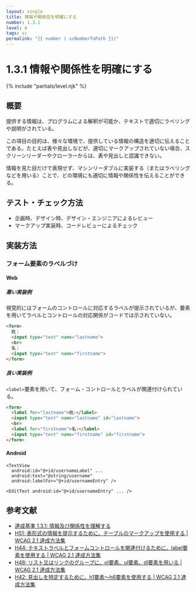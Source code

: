 ```yaml
---
layout: single
title: 情報や関係性を明確にする
number: 1.3.1
level: A
tags: sc
permalink: "{{ number | scNumberToPath }}/"
---
```


# 1.3.1 情報や関係性を明確にする

{% include "partials/level.njk" %}

## 概要

提供する情報は、プログラムによる解釈が可能か、テキストで適切にラベリングや説明がされている。

この項目の目的は、様々な環境で、提供している情報の構造を適切に伝えることである。たとえば表や見出しなどが、適切にマークアップされていない場合、スクリーンリーダーやクローラーからは、表や見出しと認識できない。

情報を見た目だけで表現せず、マシンリーダブルに実装する（またはラベリングなどを用いる）ことで、どの環境にも適切に情報や関係性を伝えることができる。

## テスト・チェック方法

- 企画時、デザイン時、デザイン・エンジニアによるレビュー
- マークアップ実装時、コードレビューによるチェック

## 実装方法

### フォーム要素のラベルづけ

#### Web

##### 悪い実装例

視覚的にはフォームのコントロールに対応するラベルが提示されているが、要素を用いてラベルとコントロールの対応関係がコードでは示されていない。

```html
<form>
  姓：
  <input type="text" name="lastname">
  <br>
  名：
  <input type="text" name="firstname">
</form>
```

##### 良い実装例

`<label>`要素を用いて、フォーム・コントロールとラベルが関連付けられている。

```html
<form>
  <label for="lastname">姓:</label>
  <input type="text" name="lastname" id="lastname">
  <br>
  <label for="firstname">名:</label>
  <input type="text" name="firstname" id="firstname">
</form>
```

#### Android

```
<TextView
  android:id="@+id/usernameLabel" ...
  android:text="@string/username"
  android:labelFor="@+id/usernameEntry" />

<EditText android:id="@+id/usernameEntry" ... />
```

## 参考文献

- [達成基準 1.3.1: 情報及び関係性を理解する](https://waic.jp/docs/WCAG21/Understanding/info-and-relationships.html)
- [H51: 表形式の情報を提示するために、テーブルのマークアップを使用する | WCAG 2.1 達成方法集](https://waic.jp/docs/WCAG21/Techniques/html/H51)
- [H44: テキストラベルとフォームコントロールを関連付けるために、label要素を使用する | WCAG 2.1 達成方法集](https://waic.jp/docs/WCAG21/Techniques/html/H44)
- [H48: リスト又はリンクのグループに、ol要素、ul要素、dl要素を用いる | WCAG 2.1 達成方法集](https://waic.jp/docs/WCAG21/Techniques/html/H48)
- [H42: 見出しを特定するために、h1要素～h6要素を使用する | WCAG 2.1 達成方法集](https://waic.jp/docs/WCAG21/Techniques/html/H42)
